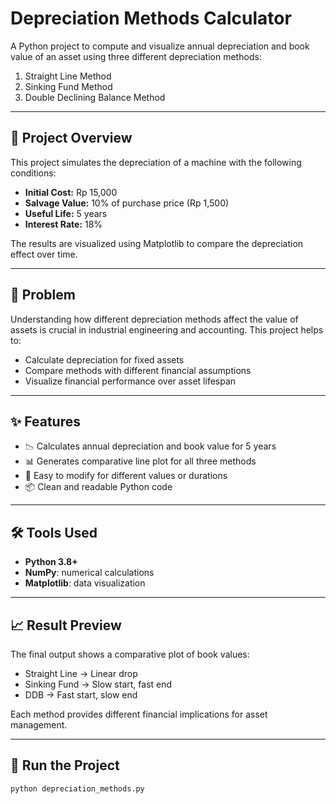 # Depreciation Methods Calculator

A Python project to compute and visualize annual depreciation and book value of an asset using three different depreciation methods:
1. Straight Line Method
2. Sinking Fund Method
3. Double Declining Balance Method

---

## 📌 Project Overview

This project simulates the depreciation of a machine with the following conditions:

- **Initial Cost:** Rp 15,000
- **Salvage Value:** 10% of purchase price (Rp 1,500)
- **Useful Life:** 5 years
- **Interest Rate:** 18%

The results are visualized using Matplotlib to compare the depreciation effect over time.

---

## 🧩 Problem

Understanding how different depreciation methods affect the value of assets is crucial in industrial engineering and accounting. This project helps to:

- Calculate depreciation for fixed assets
- Compare methods with different financial assumptions
- Visualize financial performance over asset lifespan

---

## ✨ Features

- 📉 Calculates annual depreciation and book value for 5 years
- 📊 Generates comparative line plot for all three methods
- 🔁 Easy to modify for different values or durations
- 📦 Clean and readable Python code

---

## 🛠 Tools Used

- **Python 3.8+**
- **NumPy**: numerical calculations
- **Matplotlib**: data visualization

---

## 📈 Result Preview

The final output shows a comparative plot of book values:
- Straight Line → Linear drop
- Sinking Fund → Slow start, fast end
- DDB → Fast start, slow end

Each method provides different financial implications for asset management.

---

## 🚀 Run the Project

```bash
python depreciation_methods.py
